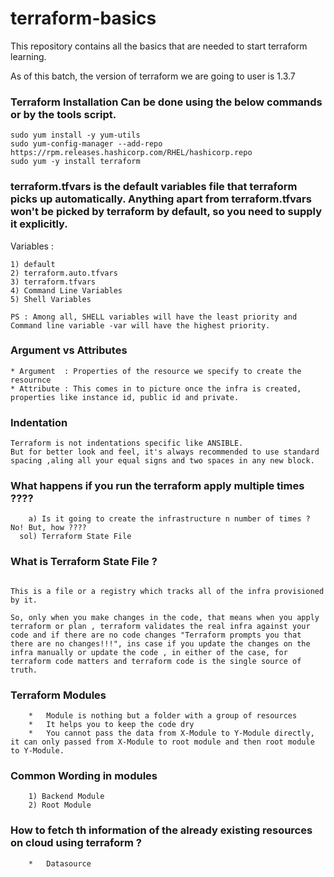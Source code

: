 # terraform-basics
This repository contains all the basics that are needed to start terraform learning.

As of this batch, the version of terraform we are going to user is 1.3.7

### Terraform Installation Can be done using the below commands or by the tools script.

```
sudo yum install -y yum-utils
sudo yum-config-manager --add-repo https://rpm.releases.hashicorp.com/RHEL/hashicorp.repo
sudo yum -y install terraform
```

### terraform.tfvars is the default variables file that terraform picks up automatically. Anything apart from terraform.tfvars won't be picked by terraform by default, so you need to supply it explicitly.


Variables :

```
1) default 
2) terraform.auto.tfvars
3) terraform.tfvars 
4) Command Line Variables 
5) Shell Variables 

PS : Among all, SHELL variables will have the least priority and Command line variable -var will have the highest priority.
```


### Argument vs Attributes

```
* Argument  : Properties of the resource we specify to create the resournce 
* Attribute : This comes in to picture once the infra is created, properties like instance id, public id and private.

```

### Indentation  
```
Terraform is not indentations specific like ANSIBLE.
But for better look and feel, it's always recommended to use standard spacing ,aling all your equal signs and two spaces in any new block.
```


### What happens if you run the terraform apply multiple times ????

```
    a) Is it going to create the infrastructure n number of times ? No! But, how ????
  sol) Terraform State File 

```

### What is Terraform State File ?

```

This is a file or a registry which tracks all of the infra provisioned by it.

So, only when you make changes in the code, that means when you apply terraform or plan , terraform validates the real infra against your code and if there are no code changes "Terraform prompts you that there are no changes!!!", ins case if you update the changes on the infra manually or update the code , in either of the case, for terraform code matters and terraform code is the single source of truth.

```

### Terraform Modules 

```
    *   Module is nothing but a folder with a group of resources
    *   It helps you to keep the code dry 
    *   You cannot pass the data from X-Module to Y-Module directly, it can only passed from X-Module to root module and then root module to Y-Module.

```

### Common Wording in modules

```
    1) Backend Module
    2) Root Module 

```


### How to fetch th information of the already existing resources on cloud using terraform ?

```
    *   Datasource
```